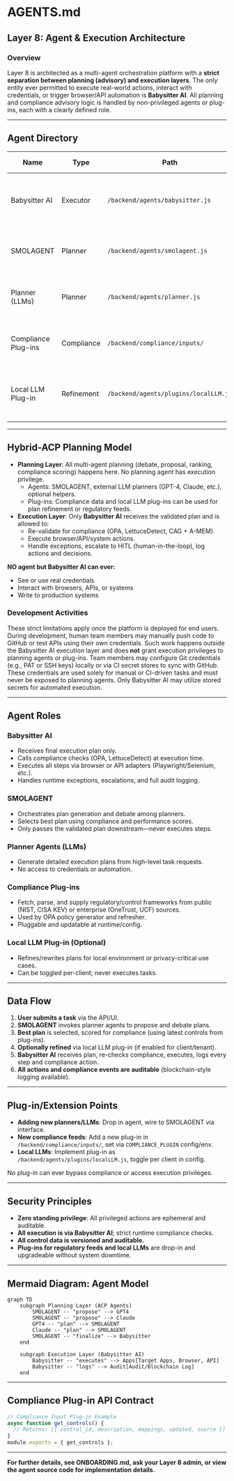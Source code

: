 # AGENTS.md

## Layer 8: Agent & Execution Architecture

### Overview

Layer 8 is architected as a multi-agent orchestration platform with a **strict separation between planning (advisory) and execution layers**. The only entity ever permitted to execute real-world actions, interact with credentials, or trigger browser/API automation is **Babysitter AI**. All planning and compliance advisory logic is handled by non-privileged agents or plug-ins, each with a clearly defined role.

---

## Agent Directory

| Name            | Type        | Path                                 | Execution Privilege | Purpose                                                       |
|-----------------|-------------|--------------------------------------|---------------------|---------------------------------------------------------------|
| Babysitter AI   | Executor    | `/backend/agents/babysitter.js`      | ✅ Yes              | Validates and executes plans, performs browser/API automation, logs actions. |
| SMOLAGENT       | Planner     | `/backend/agents/smolagent.js`       | ❌ No               | Aggregates and ranks plans from multiple planners; manages Hybrid-ACP logic. |
| Planner (LLMs)  | Planner     | `/backend/agents/planner.js`         | ❌ No               | Generates detailed step-by-step plans from task intent (calls LLMs).         |
| Compliance Plug-ins | Compliance | `/backend/compliance/inputs/`      | ❌ No               | Supplies regulatory/control data from open or commercial feeds to OPA.       |
| Local LLM Plug-in | Refinement  | `/backend/agents/plugins/localLLM.js`| ❌ No               | (Optional) Refines plans using a local LLM for privacy/air-gapped use cases. |

---

## Hybrid-ACP Planning Model

- **Planning Layer**: All multi-agent planning (debate, proposal, ranking, compliance scoring) happens here. No planning agent has execution privilege.
    - Agents: SMOLAGENT, external LLM planners (GPT-4, Claude, etc.), optional helpers.
    - Plug-ins: Compliance data and local LLM plug-ins can be used for plan refinement or regulatory feeds.
- **Execution Layer**: Only **Babysitter AI** receives the validated plan and is allowed to:
    - Re-validate for compliance (OPA, LettuceDetect, CAG + A-MEM).
    - Execute browser/API/system actions.
    - Handle exceptions, escalate to HITL (human-in-the-loop), log actions and decisions.

**NO agent but Babysitter AI can ever:**
- See or use real credentials
- Interact with browsers, APIs, or systems
- Write to production systems

### Development Activities
These strict limitations apply once the platform is deployed for end users.
During development, human team members may manually push code to GitHub or test
APIs using their own credentials. Such work happens outside the Babysitter AI
execution layer and does **not** grant execution privileges to planning agents
or plug-ins.
Team members may configure Git credentials (e.g., PAT or SSH keys) locally or via CI secret stores to sync with GitHub. These credentials are used solely for manual or CI-driven tasks and must never be exposed to planning agents. Only Babysitter AI may utilize stored secrets for automated execution.

---

## Agent Roles

### Babysitter AI
- Receives final execution plan only.
- Calls compliance checks (OPA, LettuceDetect) at execution time.
- Executes all steps via browser or API adapters (Playwright/Selenium, etc.).
- Handles runtime exceptions, escalations, and full audit logging.

### SMOLAGENT
- Orchestrates plan generation and debate among planners.
- Selects best plan using compliance and performance scores.
- Only passes the validated plan downstream—never executes steps.

### Planner Agents (LLMs)
- Generate detailed execution plans from high-level task requests.
- No access to credentials or automation.

### Compliance Plug-ins
- Fetch, parse, and supply regulatory/control frameworks from public (NIST, CISA KEV) or enterprise (OneTrust, UCF) sources.
- Used by OPA policy generator and refresher.
- Pluggable and updatable at runtime/config.

### Local LLM Plug-in (Optional)
- Refines/rewrites plans for local environment or privacy-critical use cases.
- Can be toggled per-client; never executes tasks.

---

## Data Flow

1. **User submits a task** via the API/UI.
2. **SMOLAGENT** invokes planner agents to propose and debate plans.
3. **Best plan** is selected, scored for compliance (using latest controls from plug-ins).
4. **Optionally refined** via local LLM plug-in (if enabled for client/tenant).
5. **Babysitter AI** receives plan, re-checks compliance, executes, logs every step and compliance action.
6. **All actions and compliance events are auditable** (blockchain-style logging available).

---

## Plug-in/Extension Points

- **Adding new planners/LLMs**: Drop in agent, wire to SMOLAGENT via interface.
- **New compliance feeds**: Add a new plug-in in `/backend/compliance/inputs/`, set via `COMPLIANCE_PLUGIN` config/env.
- **Local LLMs**: Implement plug-in as `/backend/agents/plugins/localLLM.js`, toggle per client in config.

No plug-in can ever bypass compliance or access execution privileges.

---

## Security Principles

- **Zero standing privilege**: All privileged actions are ephemeral and auditable.
- **All execution is via Babysitter AI**; strict runtime compliance checks.
- **All control data is versioned and auditable.**
- **Plug-ins for regulatory feeds and local LLMs** are drop-in and upgradeable without system downtime.

---

## Mermaid Diagram: Agent Model

```mermaid
graph TD
    subgraph Planning Layer (ACP Agents)
        SMOLAGENT -- "propose" --> GPT4
        SMOLAGENT -- "propose" --> Claude
        GPT4 -- "plan" --> SMOLAGENT
        Claude -- "plan" --> SMOLAGENT
        SMOLAGENT -- "finalize" --> Babysitter
    end

    subgraph Execution Layer (Babysitter AI)
        Babysitter -- "executes" --> Apps[Target Apps, Browser, API]
        Babysitter -- "logs" --> Audit[Audit/Blockchain Log]
    end
```

---

## Compliance Plug-in API Contract

```js
// Compliance Input Plug-in Example
async function get_controls() {
  // Returns: [{ control_id, description, mappings, updated, source }]
}
module.exports = { get_controls };
```

---

**For further details, see ONBOARDING.md, ask your Layer 8 admin, or view the agent source code for implementation details.**

